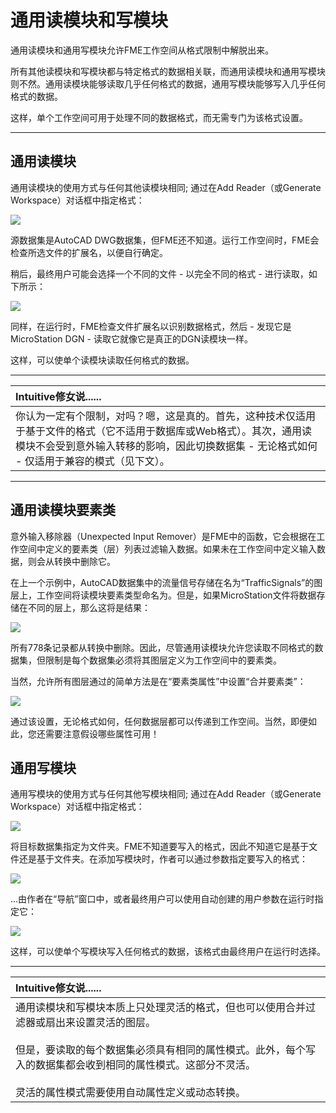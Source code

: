 # 通用读模块和写模块

通用读模块和通用写模块允许FME工作空间从格式限制中解脱出来。

所有其他读模块和写模块都与特定格式的数据相关联，而通用读模块和通用写模块则不然。通用读模块能够读取几乎任何格式的数据，通用写模块能够写入几乎任何格式的数据。

这样，单个工作空间可用于处理不同的数据格式，而无需专门为该格式设置。

---

## 通用读模块

通用读模块的使用方式与任何其他读模块相同; 通过在Add Reader（或Generate Workspace）对话框中指定格式：

![](../DesktopAdvanced3AdvancedR%2BW/Images/Img3.025.SettingGenericReader.png)

源数据集是AutoCAD DWG数据集，但FME还不知道。运行工作空间时，FME会检查所选文件的扩展名，以便自行确定。

稍后，最终用户可能会选择一个不同的文件 - 以完全不同的格式 - 进行读取，如下所示：

![](../DesktopAdvanced3AdvancedR%2BW/Images/Img3.026.GenericReaderDataSelect.png)

同样，在运行时，FME检查文件扩展名以识别数据格式，然后 - 发现它是MicroStation DGN - 读取它就像它是真正的DGN读模块一样。

这样，可以使单个读模块读取任何格式的数据。

---

| Intuitive修女说...... |
|:---|
| 你认为一定有个限制，对吗？嗯，这是真的。首先，这种技术仅适用于基于文件的格式（它不适用于数据库或Web格式）。其次，通用读模块不会受到意外输入转移的影响，因此切换数据集 - 无论格式如何 - 仅适用于兼容的模式（见下文）。   |

---

## 通用读模块要素类

意外输入移除器（Unexpected Input Remover）是FME中的函数，它会根据在工作空间中定义的要素类（层）列表过滤输入数据。如果未在工作空间中定义输入数据，则会从转换中删除它。

在上一个示例中，AutoCAD数据集中的流量信号存储在名为“TrafficSignals”的图层上，工作空间将读模块要素类型命名为。但是，如果MicroStation文件将数据存储在不同的层上，那么这将是结果：

![](../DesktopAdvanced3AdvancedR%2BW/Images/Img3.027.GenericReaderUnexpectedInput.png)

所有778条记录都从转换中删除。因此，尽管通用读模块允许您读取不同格式的数据集，但限制是每个数据集必须将其图层定义为工作空间中的要素类。

当然，允许所有图层通过的简单方法是在“要素类属性”中设置“合并要素类”：

![](../DesktopAdvanced3AdvancedR%2BW/Images/Img3.028.GenericReaderMergeFilter.png)

通过该设置，无论格式如何，任何数据层都可以传递到工作空间。当然，即便如此，您还需要注意假设哪些属性可用！

## 通用写模块

通用写模块的使用方式与任何其他写模块相同; 通过在Add Reader（或Generate Workspace）对话框中指定格式：

![](../DesktopAdvanced3AdvancedR%2BW/Images/Img3.031.SettingGenericWriter.png)

将目标数据集指定为文件夹。FME不知道要写入的格式，因此不知道它是基于文件还是基于文件夹。在添加写模块时，作者可以通过参数指定要写入的格式：

![](../DesktopAdvanced3AdvancedR%2BW/Images/Img3.032.GenericWriterSetFormat.png)

...由作者在“导航”窗口中，或者最终用户可以使用自动创建的用户参数在运行时指定它：

![](../DesktopAdvanced3AdvancedR%2BW/Images/Img3.033.GenericWriterUserParameter.png)

这样，可以使单个写模块写入任何格式的数据，该格式由最终用户在运行时选择。

---

| Intuitive修女说...... |
|:---|
| 通用读模块和写模块本质上只处理灵活的格式，但也可以使用合并过滤器或扇出来设置灵活的图层。 <br><br>但是，要读取的每个数据集必须具有相同的属性模式。此外，每个写入的数据集都会收到相同的属性模式。这部分不灵活。<br><br>灵活的属性模式需要使用自动属性定义或动态转换。 |

